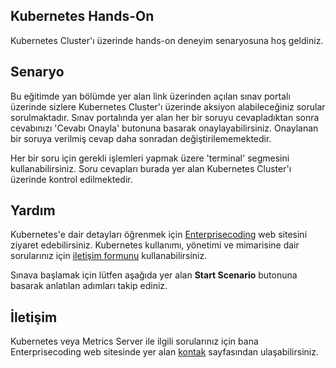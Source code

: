 
## Kubernetes Hands-On

Kubernetes Cluster'ı üzerinde hands-on deneyim senaryosuna hoş geldiniz.

## Senaryo

Bu eğitimde yan bölümde yer alan link üzerinden açılan sınav portalı üzerinde sizlere Kubernetes Cluster'ı üzerinde aksiyon alabileceğiniz sorular sorulmaktadır. Sınav portalında yer alan her bir soruyu cevapladıktan sonra cevabınızı 'Cevabı Onayla' butonuna basarak onaylayabilirsiniz. Onaylanan bir soruya verilmiş cevap daha sonradan değiştirilememektedir.

Her bir soru için gerekli işlemleri yapmak üzere 'terminal' segmesini kullanabilirsiniz. Soru cevapları burada yer alan Kubernetes Cluster'ı üzerinde kontrol edilmektedir.

## Yardım

Kubernetes'e dair detayları öğrenmek için [Enterprisecoding](http://www.enterprisecoding.com) web sitesini ziyaret edebilirsiniz. Kubernetes kullanımı, yönetimi ve mimarisine dair sorularınız için [iletişim formunu](https://www.enterprisecoding.com/contact) kullanabilirsiniz.

Sınava başlamak için lütfen aşağıda yer alan **Start Scenario** butonuna basarak anlatılan adımları takip ediniz.

## İletişim

Kubernetes veya Metrics Server ile ilgili sorularınız için bana Enterprisecoding web sitesinde yer alan [kontak](http://www.enterprisecoding.com/contact) sayfasından ulaşabilirsiniz.

